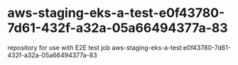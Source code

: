 # aws-staging-eks-a-test-e0f43780-7d61-432f-a32a-05a66494377a-83
repository for use with E2E test job aws-staging-eks-a-test:e0f43780-7d61-432f-a32a-05a66494377a-83
